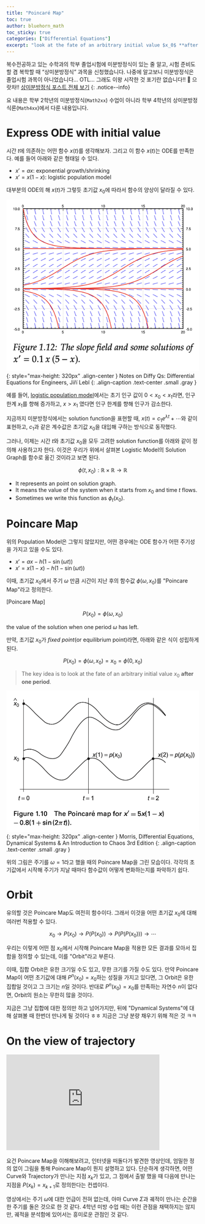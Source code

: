 ```yaml
---
title: "Poincaré Map"
toc: true
author: bluehorn_math
toc_sticky: true
categories: ["Differential Equations"]
excerpt: "look at the fate of an arbitrary initial value $x_0$ **after one period**"
---
```


복수전공하고 있는 수학과의 학부 졸업시험에 미분방정식이 있는 줄 알고, 시험 준비도 할 겸 복학할 때 “상미분방정식” 과목을 신청했습니다. 나중에 알고보니 미분방정식은 졸업시험 과목이 아니었습니다… OTL… 그래도 이왕 시작한 것 포기란 없습니다!! 💪 으랏차!!
[상미분방정식 포스트 전체 보기](/categories/ordinary-differential-equations)
{: .notice--info}

요 내용은 학부 2학년의 미분방정식(`Math2xx`) 수업이 아니라 학부 4학년의 상미분방정식론(`Math4xx`)에서 다룬 내용입니다.

# Express ODE with initial value

시간 $t$에 의존하는 어떤 함수 $x(t)$를 생각해보자. 그리고 이 함수 $x(t)$는 ODE를 만족한다. 예를 들어 아래와 같은 형태일 수 있다.

- $x' = a x$: exponential growth/shrinking
- $x' = x(1-x)$: logistic population model

대부분의 ODE의 해 $x(t)$가 그렇듯 초기값 $x_0$에 따라서 함수의 양상이 달라질 수 있다.

![](/images/mathematics/differential-equations/logistic-population-model-1.png){: style="max-height: 320px" .align-center }
Notes on Diffy Qs: Differential Equations for Engineers, Jiří Lebl
{: .align-caption .text-center .small .gray }

예를 들어, [logistic population model](/2024/09/24/logistic-population-model/)에서는 초기 인구 값이 $0 < x_0 < x_1$라면, 인구 한계 $x_1$를 향해 증가하고, $x > x_1$ 였다면 인구 한계를 향해 인구가 감소한다.

지금까지 미분방정식에서는 solution function을 표현할 때, $x(t) = c_1 e^{\lambda t} + \cdots$와 같이 표현하고, $c_1$과 같은 계수값은 초기값 $x_0$을 대입해 구하는 방식으로 동작했다.

그러나, 이제는 시간 $t$와 초기값 $x_0$을 모두 고려한 solution function를 아래와 같이 정의해 사용하고자 한다. 이것은 우리가 위에서 살펴본 Logistic Model의 Solution Graph를 함수로 옮긴 것이라고 보면 된다.

<div class="definition" markdown="1">

$$
\phi(t, x_0): \mathbb{R} \times \mathbb{R} \rightarrow \mathbb{R}
$$

- It represents an point on solution graph.
- It means the value of the system when it starts from $x_0$ and time $t$ flows.
- Sometimes we write this function as $\phi_t (x_0)$.

</div>


# Poincare Map

위의 Population Model은 그렇지 않았지만, 어떤 경우에는 ODE 함수가 어떤 주기성을 가지고 있을 수도 있다.

- $x' = ax - h (1 - \sin (\omega t))$
- $x' = x(1-x) - h (1 - \sin (\omega t))$

이때, 초기값 $x_0$에서 주기 $\omega$ 만큼 시간이 지난 후의 함수값 $\phi(\omega, x_0)$를 "Poincare Map"라고 정의한다.

<div class="definition" markdown="1">

[Poincare Map]

$$
P(x_0) = \phi(\omega, x_0)
$$

the value of the solution when one period $\omega$ has left.

</div>

만약, 초기값 $x_0$가 *fixed point*(or equilibrium point)라면, 아래와 같은 식이 성립하게 된다.

$$
P(x_0) = \phi(\omega, x_0) = x_0 = \phi(0, x_0)
$$


> The key idea is to look at the fate of an arbitrary initial value $x_0$ **after one period**.


![](/images/mathematics/ordinary-differential-equations/poincare-map.png){: style="max-height: 320px" .align-center }
Morris, Differential Equations, Dynamical Systems & An Introduction to Chaos 3rd Edition
{: .align-caption .text-center .small .gray }

위의 그림은 주기를 $\omega = 1$라고 했을 때의 Poincare Map을 그린 모습이다. 각각의 초기값에서 시작해 주기가 지날 때마다 함수값이 어떻게 변화하는지를 파악하기 쉽다.

# Orbit

유의할 것은 Poincare Map도 여전히 함수이다. 그래서 이것을 어떤 초기값 $x_0$에 대해 여러번 적용할 수 있다.

$$
x_0 \rightarrow P(x_0) \rightarrow P(P(x_0)) \rightarrow P(P(P(x_0))) \rightarrow \cdots
$$

우리는 이렇게 어떤 점 $x_0$에서 시작해 Poincare Map을 적용한 모든 결과를 모아서 집합을 정의할 수 있는데, 이를 "Orbit"라고 부른다.

이때, 집합 Orbit은 유한 크기일 수도 있고, 무한 크기를 가질 수도 있다. 만약 Poincare Map이 어떤 초기값에 대해 $P^n(x_0) = x_0$하는 성질을 가지고 있다면, 그 Orbit은 유한 집합일 것이고 그 크기는 $n$일 것이다. 반대로 $P^n(x_0) = x_0$를 만족하는 자연수 $n$이 없다면, Orbit의 원소는 무한히 많을 것이다.

지금은 그냥 집합에 대한 정의만 하고 넘어가지만, 뒤에 "Dynamical Systems"에 대해 살펴볼 때 한번더 만나게 될 것이다 ㅎㅎ 지금은 그냥 분량 채우기 위해 적은 것 ㅋㅋ

# On the view of trajectory

<iframe width="400" height="250" src="https://www.youtube.com/embed/HbnFQJPwZoI?si=HRxon4XTRGTC6gfq" title="YouTube video player" frameborder="0" allow="accelerometer; autoplay; clipboard-write; encrypted-media; gyroscope; picture-in-picture; web-share" referrerpolicy="strict-origin-when-cross-origin" allowfullscreen></iframe>

<br/>

요건 Poincare Map을 이해해보려고, 인터넷을 떠돌다가 발견한 영상인데, 엄밀한 정의 없이 그림을 통해 Poincare Map이 뭔지 설명하고 있다. 단순하게 생각하면, 어떤 Curve와 Trajectory가 만나는 지점 $x_k$가 있고, 그 점에서 출발 했을 때 다음에 만나는 지점을 $P(x_k) = x_{k+1}$로 정의한다는 컨셉이다.

영상에서는 주기 $\omega$에 대한 언급이 전혀 없는데, 아마 Curve $\Sigma$과 궤적이 만나는 순간을 한 주기를 돌은 것으로 한 것 같다. 4학년 미방 수업 때는 이런 관점을 채택하지는 않지만, 궤적을 분석함에 있어서는 흥미로운 관점인 것 같다.
